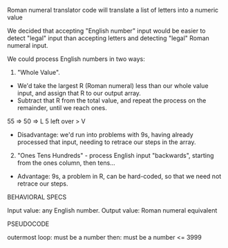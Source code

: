 Roman numeral translator code will translate a list of letters into a numeric value

We decided that accepting "English number" input would be easier to detect
"legal" input than accepting letters and detecting "legal" Roman numeral input.

We could process English numbers in two ways:
1. "Whole Value".
  - We'd take the largest R (Roman numeral) less than our whole
value input, and assign that R to our output array.
  - Subtract that R from the total value, and repeat the process
  on the remainder, until we reach ones.

55 =>  50 => L
5 left over > V

  - Disadvantage:  we'd run into problems with 9s, having already
  processed that input, needing to retrace our steps in the array.

2. "Ones Tens Hundreds" - process English input "backwards",
starting from the ones column, then tens...
  - Advantage: 9s, a problem in R, can be hard-coded, so that we need
  not retrace our steps.



BEHAVIORAL SPECS

Input value:  any English number.
Output value: Roman numeral equivalent

PSEUDOCODE

outermost loop: must be a number
then: must be a number <= 3999
